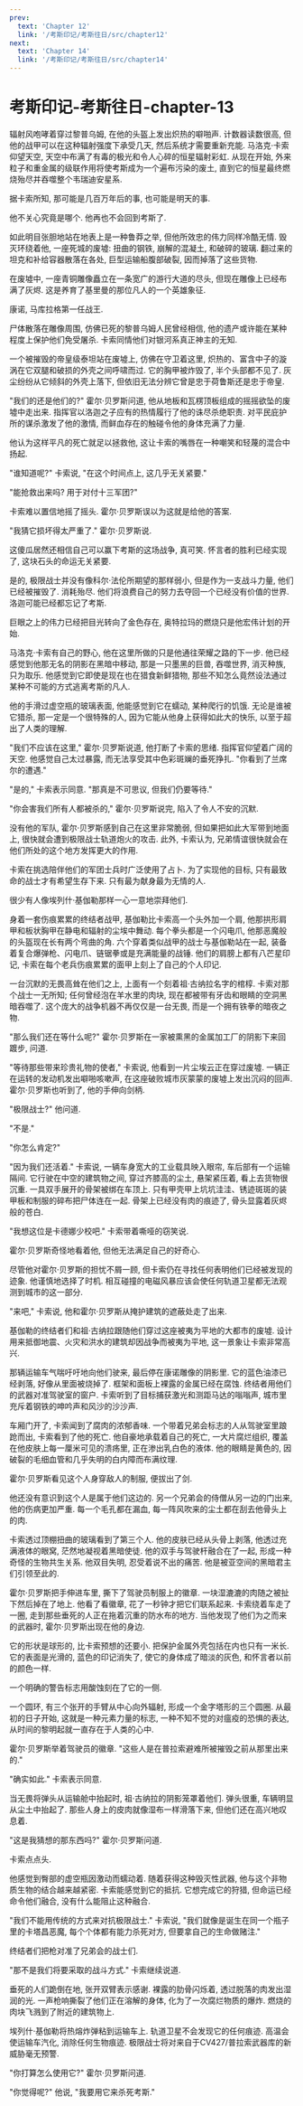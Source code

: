```yaml
---
prev:
  text: 'Chapter 12'
  link: '/考斯印记/考斯往日/src/chapter12'
next:
  text: 'Chapter 14'
  link: '/考斯印记/考斯往日/src/chapter14'
---
```


# 考斯印记-考斯往日-chapter-13

辐射风咆哮着穿过黎普乌姆, 在他的头盔上发出炽热的噼啪声. 计数器读数很高, 但他的战甲可以在这种辐射强度下承受几天, 然后系统才需要重新充能. 马洛克·卡索仰望天空, 天空中布满了有毒的极光和令人心碎的恒星辐射彩虹. 从现在开始, 外来粒子和重金属的级联作用将使考斯成为一个遍布污染的废土, 直到它的恒星最终燃烧殆尽并吞噬整个韦瑞迪安星系.

据卡索所知, 那可能是几百万年后的事, 也可能是明天的事.

他不关心究竟是哪个. 他再也不会回到考斯了.

如此明目张胆地站在地表上是一种鲁莽之举, 但他所效忠的伟力同样冷酷无情. 毁灭环绕着他, 一座死城的废墟: 扭曲的钢铁, 崩解的混凝土, 和破碎的玻璃. 翻过来的坦克和补给容器散落在各处, 巨型运输船腹部破裂, 因而掉落了这些货物.

在废墟中, 一座青铜雕像矗立在一条宽广的游行大道的尽头, 但现在雕像上已经布满了灰烬. 这是养育了基里曼的那位凡人的一个英雄象征.

康诺, 马库拉格第一任战王.

尸体散落在雕像周围, 仿佛已死的黎普乌姆人民曾经相信, 他的遗产或许能在某种程度上保护他们免受屠杀. 卡索同情他们对银河系真正神主的无知.

一个被摧毁的帝皇级泰坦站在废墟上, 仿佛在守卫着这里, 炽热的、富含中子的漩涡在它双腿和破损的外壳之间呼啸而过. 它的胸甲被炸毁了, 半个头部都不见了. 灰尘纷纷从它倾斜的外壳上落下, 但依旧无法分辨它曾是忠于荷鲁斯还是忠于帝皇.

"我们的还是他们的?" 霍尔·贝罗斯问道, 他从地板和瓦楞顶板组成的摇摇欲坠的废墟中走出来. 指挥官以洛迦之子应有的热情履行了他的诛尽杀绝职责. 对平民庇护所的谋杀激发了他的激情, 而鲜血存在的触碰令他的身体充满了力量.

他认为这样平凡的死亡就足以拯救他, 这让卡索的嘴唇在一种嘲笑和轻蔑的混合中扬起.

"谁知道呢?" 卡索说, "在这个时间点上, 这几乎无关紧要."

"能抢救出来吗? 用于对付十三军团?"

卡索难以置信地摇了摇头. 霍尔·贝罗斯误以为这就是给他的答案.

"我猜它损坏得太严重了." 霍尔·贝罗斯说.

这傻瓜居然还相信自己可以赢下考斯的这场战争, 真可笑. 怀言者的胜利已经实现了, 这块石头的命运无关紧要.

是的, 极限战士并没有像科尔·法伦所期望的那样弱小, 但是作为一支战斗力量, 他们已经被摧毁了. 消耗殆尽. 他们将浪费自己的努力去夺回一个已经没有价值的世界. 洛迦可能已经都忘记了考斯.

巨眼之上的伟力已经把目光转向了金色存在, 奥特拉玛的燃烧只是他宏伟计划的开始.

马洛克·卡索有自己的野心, 他在这里所做的只是他通往荣耀之路的下一步. 他已经感觉到他那无名的阴影在黑暗中移动, 那是一只墨黑的巨兽, 吞噬世界, 消灭种族, 只为取乐. 他感觉到它即使是现在也在猎食新鲜猎物, 那些不知怎么竟然设法通过某种不可能的方式逃离考斯的凡人.

他的手滑过虚空瓶的玻璃表面, 他能感觉到它在蠕动, 某种爬行的饥饿. 无论是谁被它猎杀, 那一定是一个很特殊的人, 因为它能从他身上获得如此大的快乐, 以至于超出了人类的理解.

"我们不应该在这里," 霍尔·贝罗斯说道, 他打断了卡索的思绪. 指挥官仰望着广阔的天空. 他感觉自己太过暴露, 而无法享受其中色彩斑斓的垂死挣扎. "你看到了兰席尔的遭遇."

"是的," 卡索表示同意. "那真是不可思议, 但我们仍要等待."

"你会害我们所有人都被杀的," 霍尔·贝罗斯说完, 陷入了令人不安的沉默.

没有他的军队, 霍尔·贝罗斯感到自己在这里非常脆弱, 但如果把如此大军带到地面上, 很快就会遭到极限战士轨道炮火的攻击. 此外, 卡索认为, 兄弟情谊很快就会在他们所处的这个地方发挥更大的作用.

卡索在挑选陪伴他们的军团士兵时广泛使用了占卜. 为了实现他的目标, 只有最致命的战士才有希望生存下来. 只有最为献身最为无情的人.

很少有人像埃列什·基伽勒那样一心一意地崇拜他们.

身着一套伤痕累累的终结者战甲, 基伽勒比卡索高一个头外加一个肩, 他那拱形肩甲和板状胸甲在静电和辐射的尘埃中舞动. 每个拳头都是一个闪电爪, 他那恶魔般的头盔现在长有两个弯曲的角. 六个穿着类似战甲的战士与基伽勒站在一起, 装备着复合爆弹枪、闪电爪、链锯拳或是充满能量的战锤. 他们的肩膀上都有八芒星印记, 卡索在每个老兵伤痕累累的面甲上刻上了自己的个人印记.

一台沉默的无畏高耸在他们之上, 上面有一个刻着祖·古纳拉名字的棺椁. 卡索对那个战士一无所知; 任何曾经泡在羊水里的肉块, 现在都被带有牙齿和眼睛的空洞黑暗吞噬了. 这个庞大的战争机器不再仅仅是一台无畏, 而是一个拥有铁拳的暗夜之物.

"那么我们还在等什么呢?" 霍尔·贝罗斯在一家被熏黑的金属加工厂的阴影下来回踱步, 问道.

"等待那些带来珍贵礼物的使者," 卡索说, 他看到一片尘埃云正在穿过废墟. 一辆正在运转的发动机发出噼啪咳嗽声, 在这座破败城市灰蒙蒙的废墟上发出沉闷的回声. 霍尔·贝罗斯也听到了, 他的手伸向剑柄.

"极限战士?" 他问道.

"不是."

"你怎么肯定?"

"因为我们还活着." 卡索说, 一辆车身宽大的工业载具映入眼帘, 车后部有一个运输隔间. 它行驶在中空的建筑物之间, 穿过齐膝高的尘土, 悬架紧压着, 看上去货物很沉重. 一具双手展开的骨架被绑在车顶上. 只有甲壳甲上坑坑洼洼、锈迹斑斑的装甲板和制服的碎布把尸体连在一起. 骨架上已经没有肉的痕迹了, 骨头显露着灰烬般的苍白.

"我想这位是卡德娜少校吧." 卡索带着嘶哑的窃笑说.

霍尔·贝罗斯奇怪地看着他, 但他无法满足自己的好奇心.

尽管他对霍尔·贝罗斯的担忧不屑一顾, 但卡索仍在寻找任何表明他们已经被发现的迹象. 他谨慎地选择了时机. 相互碰撞的电磁风暴应该会使任何轨道卫星都无法观测到城市的这一部分.

"来吧," 卡索说, 他和霍尔·贝罗斯从掩护建筑的遮蔽处走了出来.

基伽勒的终结者们和祖·古纳拉跟随他们穿过这座被夷为平地的大都市的废墟. 设计用来抵御地震、火灾和洪水的建筑却因战争而被夷为平地, 这一景象让卡索非常高兴.

那辆运输车气喘吁吁地向他们驶来, 最后停在康诺雕像的阴影里. 它的蓝色油漆已经剥落, 好像从里面被烧掉了. 框架和面板上裸露的金属已经在腐蚀. 终结者用他们的武器对准驾驶室的窗户. 卡索听到了目标捕获激光和测距马达的嗡嗡声, 城市里充斥着钢铁的呻吟声和风沙的沙沙声.

车厢门开了, 卡索闻到了腐肉的浓郁香味. 一个带着兄弟会标志的人从驾驶室里踉跄而出, 卡索看到了他的死亡. 他自豪地承载着自己的死亡, 一大片腐烂组织, 覆盖在他皮肤上每一厘米可见的溃疡里, 正在渗出乳白色的液体. 他的眼睛是黄色的, 因破裂的毛细血管和几乎失明的白内障而布满纹理.

霍尔·贝罗斯看见这个人身穿敌人的制服, 便拔出了剑.

他还没有意识到这个人是属于他们这边的. 另一个兄弟会的侍僧从另一边的门出来, 他的伤病更加严重. 每一个毛孔都在漏血, 每一阵风吹来的尘土都在刮去他骨头上的肉.

卡索透过顶棚扭曲的玻璃看到了第三个人. 他的皮肤已经从头骨上剥落, 他透过充满液体的眼窝, 茫然地凝视着黑暗使徒. 他的双手与驾驶杆融合在了一起, 形成一种奇怪的生物共生关系. 他双目失明, 忍受着说不出的痛苦. 他是被亚空间的黑暗君主们引领至此的.

霍尔·贝罗斯把手伸进车里, 撕下了驾驶员制服上的徽章. 一块湿漉漉的肉随之被扯下然后掉在了地上. 他看了看徽章, 花了一秒钟才把它们联系起来. 卡索绕着车走了一圈, 走到那些垂死的人正在拖着沉重的防水布的地方. 当他发现了他们为之而来的武器时, 霍尔·贝罗斯出现在他的身边.

它的形状是球形的, 比卡索预想的还要小. 把保护金属外壳包括在内也只有一米长. 它的表面是光滑的, 蓝色的印记消失了, 使它的身体成了暗淡的灰色, 和怀言者以前的颜色一样.

一个明确的警告标志用酸蚀刻在了它的一侧.

一个圆环, 有三个张开的手臂从中心向外辐射, 形成一个金字塔形的三个圆圈. 从最初的日子开始, 这就是一种元素力量的标志, 一种不知不觉的对瘟疫的恐惧的表达, 从时间的黎明起就一直存在于人类的心中.

霍尔·贝罗斯举着驾驶员的徽章. "这些人是在普拉索避难所被摧毁之前从那里出来的."

"确实如此." 卡索表示同意.

当无畏将弹头从运输舱中抬起时, 祖·古纳拉的阴影笼罩着他们. 弹头很重, 车辆明显从尘土中抬起了. 那些人身上的皮肉就像湿布一样滑落下来, 但他们还在高兴地叹息着.

"这是我猜想的那东西吗?" 霍尔·贝罗斯问道.

卡索点点头.

他感觉到臀部的虚空瓶因激动而蠕动着. 随着获得这种毁灭性武器, 他与这个非物质生物的结合越来越紧密. 卡索能感觉到它的抵抗. 它想完成它的狩猎, 但命运已经命令他们融合, 没有什么能阻止这种融合.

"我们不能用传统的方式来对抗极限战士." 卡索说, "我们就像是诞生在同一个瓶子里的卡塔昌恶魔, 每个个体都有能力杀死对方, 但要拿自己的生命做赌注."

终结者们把枪对准了兄弟会的战士们.

"那不是我们将要采取的战斗方式." 卡索继续说道.

垂死的人们跪倒在地, 张开双臂表示感谢. 裸露的肋骨闪烁着, 透过脱落的肉发出湿润的光. 一声枪响撕裂了他们正在溶解的身体, 化为了一次腐烂物质的爆炸. 燃烧的肉块飞溅到了附近的建筑物上.

埃列什·基伽勒将热熔炸弹粘到运输车上. 轨道卫星不会发现它的任何痕迹. 高温会使运输车汽化, 消除任何生物痕迹. 极限战士将对来自于CV427/普拉索武器库的新威胁毫无预警.

"你打算怎么使用它?" 霍尔·贝罗斯问道.

"你觉得呢?" 他说, "我要用它来杀死考斯."
